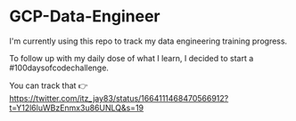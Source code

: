 # GCP-Data-Engineer

I'm currently using this repo to track my data engineering training progress.  

To follow up with my daily dose of what I learn, I decided to start a #100daysofcodechallenge. 

You can track that 👉 https://twitter.com/itz_jay83/status/1664111468470566912?t=Y12l6luWBzEnmx3u86UNLQ&s=19

